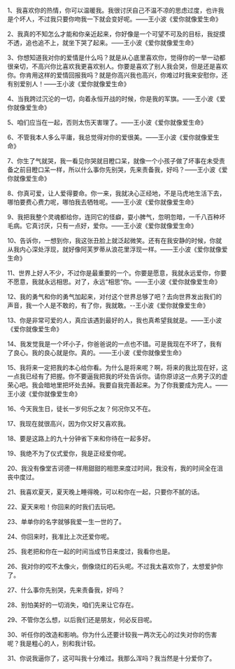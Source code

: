 1、我喜欢你的热情，你可以温暖我。我很讨厌自己不温不凉的思虑过度，也许我是个坏人，不过我只要你吻我一下就会变好呢。——王小波《爱你就像爱生命》

2、我真的不知怎么才能和你亲近起来，你好像是一个可望不可及的目标，我捉摸不透，追也追不上，就坐下哭了起来。——王小波《爱你就像爱生命》

3、你想知道我对你的爱情是什么吗？就是从心底里喜欢你，觉得你的一举一动都很亲切，不高兴你比喜欢我更喜欢别人。你要是喜欢了别人我会哭，但是还是喜欢你。你肯用这样的爱情回报我吗？就是你高兴我也高兴，你难过时我来安慰你，还有别爱别人！——王小波《爱你就像爱生命》

4、当我跨过沉沦的一切，向着永恒开战的时候，你是我的军旗。——王小波《爱你就像爱生命》

5、咱们应当在一起，否则太伤天害理了。——王小波《爱你就像爱生命》

6、不管我本人多么平庸，我总觉得对你的爱很美。——王小波《爱你就像爱生命》

7、你生了气就哭，我一看见你哭就目瞪口呆，就像一个小孩子做了坏事在未受责备之前目瞪口呆一样，所以什么事你先别哭，先来责备我，好吗？——王小波《爱你就像爱生命》

8、你真可爱，让人爱得要命。你一来，我就决心正经地，不是马虎地生活下去，哪怕要费心费力呢，哪怕我去牺牲呢。——王小波《爱你就像爱生命》

9、我把我整个灵魂都给你，连同它的怪癖，耍小脾气，忽明忽暗，一千八百种坏毛病。它真讨厌，只有一点好，爱你。——王小波《爱你就像爱生命》

10、告诉你，一想到你，我这张丑脸上就泛起微笑。还有在我安静的时候，你就从我内心深处浮现，就好像阿芙罗蒂从浪花里浮现一样。——王小波《爱你就像爱生命》

11、世界上好人不少，不过你是最重要的一个。你要是愿意，我就永远爱你，你要不愿意，我就永远相思。对了，永远“相思”你。——王小波《爱你就像爱生命》

12、我的勇气和你的勇气加起来，对付这个世界总够了吧？去向世界发出我们的声音，我一个人是不敢的，有了你，我就敢。--王小波《爱你就像爱生命》

13、你是非常可爱的人，真应该遇到最好的人，我也真希望我就是。——王小波《爱你就像爱生命》

14、我发觉我是一个坏小子，你爸爸说的一点也不错。可是我现在不坏了，我有了良心。我的良心就是你。真的。——王小波《爱你就像爱生命》

15、我将来一定把我的本心给你看。为什么是将来呢？啊，将来的我比现在好，这一点我已经有了把握。你不要逼我把我的坏处告诉你。请你原谅这一点男子汉的虚荣心吧。我会暗地里把坏处去掉。我要自我完善起来。为了你我要成为完人。——王小波《爱你就像爱生命》

16、今天我生日，徒长一岁何乐之友？何况你又不在。

17、我现在就很高兴，因为你又好又喜欢我。

18、要是这路上的九十分钟省下来和你待在一起多好。

19、我绝不为了仪式爱你，我是正经爱你呢。

20、我没有像堂吉诃德一样用甜甜的相思来度过时间，我没有，我的时间全在沮丧中度过。

21、我喜欢夏天，夏天晚上睡得晚，可以和你在一起，只要你不腻的话。

22、夏天来啦！你回来的时我们去玩吧。

23、单单你的名字就够我爱一生一世的了。

24、你回来时，我准比上次还爱你呢。

25、我老把和你在一起的时间当成节日来度过，我看你也是。

26、我对你的哎不太像火，倒像烧红的石头呢。不过我太喜欢你了，太想爱护你了。

27、什么事你先别哭，先来责备我，好吗？

28、别怕美好的一切消失，咱们先来让它存在。

29、不管你怎么想，以后我们还是朋友，何必反目呢。

30、听任你的改造和影响。你为什么还要计较我一两次无心的过失对你的伤害呢？我是粗心的人，别和我计较。

31、你说我逼你了，这可叫我十分难过。我那么浑吗？我当然是十分爱你了。
